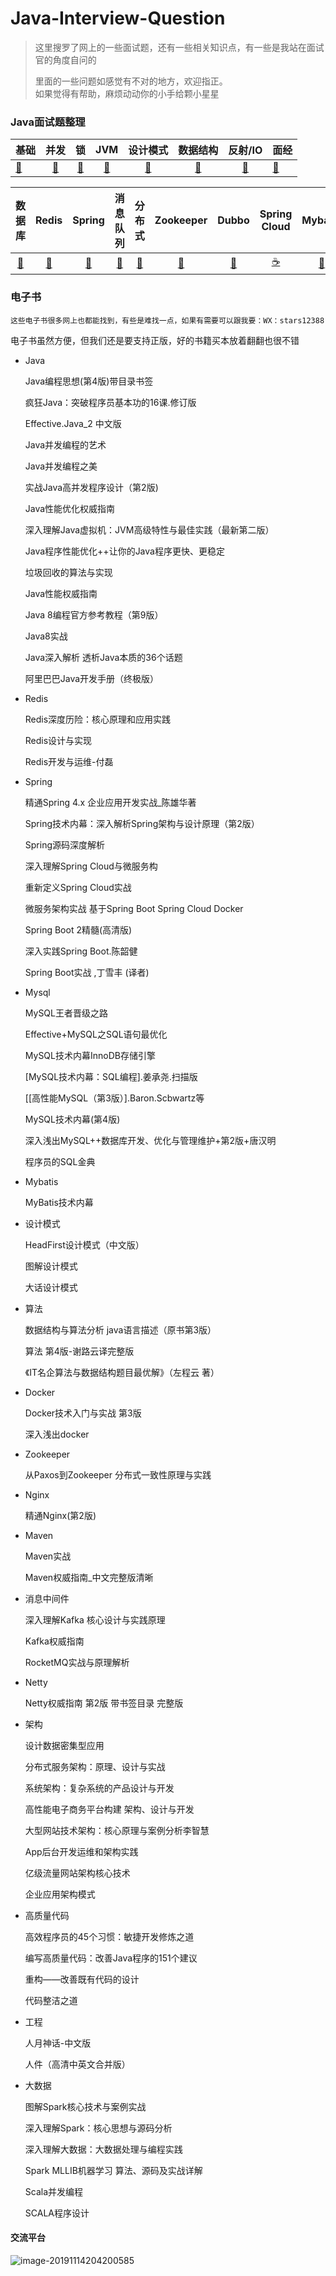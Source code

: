# Java-Interview-Question

> 这里搜罗了网上的一些面试题，还有一些相关知识点，有一些是我站在面试官的角度自问的
>
> 里面的一些问题如感觉有不对的地方，欢迎指正。  
> 如果觉得有帮助，麻烦动动你的小手给颗小星星

### Java面试题整理

| 基础                                                         |                             并发                             |                              锁                              |                             JVM                              |                           设计模式                           |                           数据结构                           |                           反射/IO                            | 面经                                                         |
| ------------------------------------------------------------ | :----------------------------------------------------------: | :----------------------------------------------------------: | :----------------------------------------------------------: | :----------------------------------------------------------: | :----------------------------------------------------------: | :----------------------------------------------------------: | ------------------------------------------------------------ |
| [🍼](https://github.com/jujunchen/Java-interview-question/blob/master/1.%20Java%E5%9F%BA%E7%A1%80.md) | [🍭](https://github.com/jujunchen/Java-interview-question/blob/master/2.%20Java%E5%B9%B6%E5%8F%91.md) | [🍩](https://github.com/jujunchen/Java-interview-question/blob/master/3.%20%E9%94%81.md) | [🌮](https://github.com/jujunchen/Java-interview-question/blob/master/4.%20JVM%E7%9F%A5%E8%AF%86.md) | [🍱](https://github.com/jujunchen/Java-interview-question/blob/master/6.%20%E8%AE%BE%E8%AE%A1%E6%A8%A1%E5%BC%8F.md) | [🧀](https://github.com/jujunchen/Java-interview-question/blob/master/7.%20%E6%95%B0%E6%8D%AE%E7%BB%93%E6%9E%84.md) | [🥐](https://github.com/jujunchen/Java-interview-question/blob/master/5.%20Java%E5%8F%8D%E5%B0%84IO.md) | [🍜](https://github.com/jujunchen/Java-interview-question/tree/master/%E5%A4%A7%E5%8E%82%E9%9D%A2%E7%BB%8F) |

|                            数据库                            |                            Redis                             |                            Spring                            |                           消息队列                           |                            分布式                            |                          Zookeeper                           |                            Dubbo                             |                         Spring Cloud                         |                           Mybatis                            |                            Maven                             |
| :----------------------------------------------------------: | :----------------------------------------------------------: | :----------------------------------------------------------: | :----------------------------------------------------------: | :----------------------------------------------------------: | :----------------------------------------------------------: | :----------------------------------------------------------: | :----------------------------------------------------------: | :----------------------------------------------------------: | :----------------------------------------------------------: |
| [🌽](https://github.com/jujunchen/Java-interview-question/blob/master/8.%20%E6%95%B0%E6%8D%AE%E5%BA%93.md) | [🍔](https://github.com/jujunchen/Java-interview-question/blob/master/9.%20Redis.md) | [🍬](https://github.com/jujunchen/Java-interview-question/blob/master/10.%20Spring.md) | [🍡](https://github.com/jujunchen/Java-interview-question/blob/master/14.%20%E6%B6%88%E6%81%AF%E9%98%9F%E5%88%97.md) | [🎂](https://github.com/jujunchen/Java-interview-question/blob/master/19.%20%E5%88%86%E5%B8%83%E5%BC%8F%E3%80%81%E5%BE%AE%E6%9C%8D%E5%8A%A1.md) | [🍯](https://github.com/jujunchen/Java-interview-question/blob/master/16.%20Zookeeper.md) | [🥛](https://github.com/jujunchen/Java-interview-question/blob/master/12.%20Dubbo.md) | [☕️](https://github.com/jujunchen/Java-interview-question/blob/master/13.%20Spring%20Cloud.md) | [🍿](https://github.com/jujunchen/Java-interview-question/blob/master/15.%20Mybatis.md) | [🍹](https://github.com/jujunchen/Java-interview-question/blob/master/15.%20Mybatis.md) |

### 电子书

`这些电子书很多网上也都能找到，有些是难找一点，如果有需要可以跟我要：WX：stars12388`

电子书虽然方便，但我们还是要支持正版，好的书籍买本放着翻翻也很不错

- Java

    Java编程思想(第4版)带目录书签

    疯狂Java：突破程序员基本功的16课.修订版

    Effective.Java_2 中文版

    Java并发编程的艺术

    Java并发编程之美

    实战Java高并发程序设计（第2版) 

    Java性能优化权威指南

    深入理解Java虚拟机：JVM高级特性与最佳实践（最新第二版）

    Java程序性能优化++让你的Java程序更快、更稳定

    垃圾回收的算法与实现

    Java性能权威指南

    Java 8编程官方参考教程（第9版）

    Java8实战

    Java深入解析  透析Java本质的36个话题

    阿里巴巴Java开发手册（终极版）

    

- Redis

    Redis深度历险：核心原理和应用实践

    Redis设计与实现

    Redis开发与运维-付磊

    

- Spring

    精通Spring 4.x  企业应用开发实战_陈雄华著

    Spring技术内幕：深入解析Spring架构与设计原理（第2版）

    Spring源码深度解析

    深入理解Spring Cloud与微服务构

    重新定义Spring Cloud实战

    微服务架构实战 基于Spring Boot Spring Cloud Docker

    Spring Boot 2精髓(高清版)

    深入实践Spring Boot.陈韶健

    Spring Boot实战 ,丁雪丰 (译者) 

    

- Mysql

    MySQL王者晋级之路

    Effective+MySQL之SQL语句最优化

    MySQL技术内幕InnoDB存储引擎

    [MySQL技术内幕：SQL编程].姜承尧.扫描版

    [[高性能MySQL（第3版）].Baron.Scbwartz等

    MySQL技术内幕(第4版)

    深入浅出MySQL++数据库开发、优化与管理维护+第2版+唐汉明

    程序员的SQL金典

    

- Mybatis

    MyBatis技术内幕

    

- 设计模式

    HeadFirst设计模式（中文版）

    图解设计模式

    大话设计模式

    

- 算法

    数据结构与算法分析 java语言描述（原书第3版）

    算法 第4版-谢路云译完整版

    《IT名企算法与数据结构题目最优解》（左程云 著）

    

- Docker

    Docker技术入门与实战  第3版

    深入浅出docker

    

- Zookeeper

    从Paxos到Zookeeper  分布式一致性原理与实践

- Nginx

    精通Nginx(第2版)

- Maven

    Maven实战

    Maven权威指南_中文完整版清晰

    

- 消息中间件

    深入理解Kafka 核心设计与实践原理

    Kafka权威指南

    RocketMQ实战与原理解析

    

- Netty

    Netty权威指南 第2版 带书签目录 完整版

    

- 架构

    设计数据密集型应用

    分布式服务架构：原理、设计与实战

    系统架构：复杂系统的产品设计与开发

    高性能电子商务平台构建 架构、设计与开发

    大型网站技术架构：核心原理与案例分析李智慧

    App后台开发运维和架构实践

    亿级流量网站架构核心技术

    企业应用架构模式

    

- 高质量代码

    高效程序员的45个习惯：敏捷开发修炼之道

    编写高质量代码：改善Java程序的151个建议

    重构——改善既有代码的设计

    代码整洁之道

    

- 工程

    人月神话-中文版

    人件（高清中英文合并版）

    

- 大数据

    图解Spark核心技术与案例实战

    深入理解Spark：核心思想与源码分析

    深入理解大数据：大数据处理与编程实践

    Spark MLLIB机器学习 算法、源码及实战详解

    Scala并发编程

    SCALA程序设计

    

#### 交流平台

![image-20191114204200585](media/image-20191114204200585.png)







